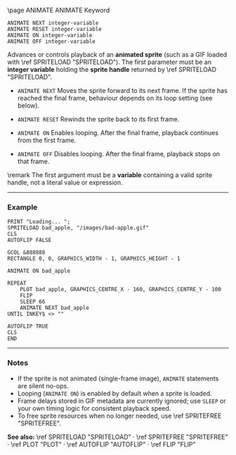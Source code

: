 \page ANIMATE ANIMATE Keyword

```basic
ANIMATE NEXT integer-variable
ANIMATE RESET integer-variable
ANIMATE ON integer-variable
ANIMATE OFF integer-variable
```

Advances or controls playback of an **animated sprite** (such as a GIF loaded with \ref SPRITELOAD "SPRITELOAD").
The first parameter must be an **integer variable** holding the **sprite handle** returned by \ref SPRITELOAD "SPRITELOAD".

* `ANIMATE NEXT`
  Moves the sprite forward to its next frame. If the sprite has reached the final frame, behaviour depends on its loop setting (see below).

* `ANIMATE RESET`
  Rewinds the sprite back to its first frame.

* `ANIMATE ON`
  Enables looping. After the final frame, playback continues from the first frame.

* `ANIMATE OFF`
  Disables looping. After the final frame, playback stops on that frame.

\remark The first argument must be a **variable** containing a valid sprite handle, not a literal value or expression.

---

### Example

```basic
PRINT "Loading... ";
SPRITELOAD bad_apple, "/images/bad-apple.gif"
CLS
AUTOFLIP FALSE

GCOL &888888
RECTANGLE 0, 0, GRAPHICS_WIDTH - 1, GRAPHICS_HEIGHT - 1

ANIMATE ON bad_apple

REPEAT
    PLOT bad_apple, GRAPHICS_CENTRE_X - 160, GRAPHICS_CENTRE_Y - 100
    FLIP
    SLEEP 66
    ANIMATE NEXT bad_apple
UNTIL INKEY$ <> ""

AUTOFLIP TRUE
CLS
END
```

---

### Notes

* If the sprite is not animated (single-frame image), `ANIMATE` statements are silent no-ops.
* Looping (`ANIMATE ON`) is enabled by default when a sprite is loaded.
* Frame delays stored in GIF metadata are currently ignored; use `SLEEP` or your own timing logic for consistent playback speed.
* To free sprite resources when no longer needed, use \ref SPRITEFREE "SPRITEFREE".

**See also:**
\ref SPRITELOAD "SPRITELOAD" ·
\ref SPRITEFREE "SPRITEFREE" ·
\ref PLOT "PLOT" ·
\ref AUTOFLIP "AUTOFLIP" ·
\ref FLIP "FLIP"
